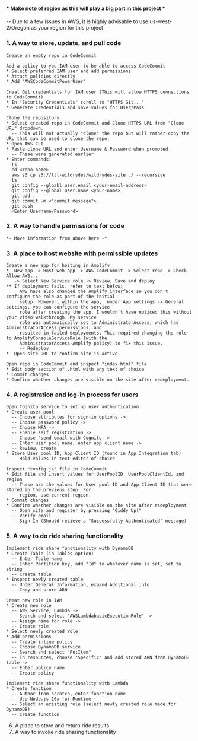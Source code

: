 #### * Make note of region as this will play a big part in this project *
  -- Due to a few issues in AWS, it is highly advisable to use us-west-2/Oregon as your region for this project

### 1. A way to store, update, and pull code
    Create an empty repo in CodeCommit
    
    Add a policy to you IAM user to be able to access CodeCommit
    * Select preferred IAM user and add permissions
    * Attach policies directly
    * Add "AWSCodeCommitPowerUser"
    
    Creat Git credentials for IAM user (This will allow HTTPS connections to CodeCommit)
    * In "Security Credentials" scroll to "HTTPS Git..."
    * Generate Credentials and save values for User/Pass
    
    Clone the repository
    * Select created repo in CodeCommit and Clone HTTPS URL from "Clone URL" dropdown.
      -- This will not actually "clone" the repo but will rather copy the URL that can be used to clone the repo.
    * Open AWS CLI
    * Paste clone URL and enter Username & Password when prompted
      -- These were generated earlier
    * Enter commands:
      ls
      cd <repo-name>
      aws s3 cp s3://ttt-wildrydes/wildrydes-site ./ --recursive
      ls
      git config --gloabl user.email <your-email-address>
      git config --global user.name <your-name>
      git add .
      git commit -m <"commit message">
      git push
      <Enter Username/Password>
      

      
      
    
### 2. A way to handle permissions for code  
    *- Move information from above here -*
    
### 3. A place to host website with permissible updates
    Create a new app for hosting in Amplify
    *  New app -> Host web app -> AWS CodeCommit -> Select repo -> Check Allow AWS...
       -> Select New Service role -> Review, Save and deploy
    ** If deployment fails, refer to text below:
         AWS have also changed the Amplify interface so you don't configure the role as part of the initial 
         setup. However, within the app,  under App settings -> General settings, you can configure the service 
         role after creating the app. I wouldn't have noticed this without your video walkthrough. My service 
         role was automatically set to AdministratorAccess, which had AdministratorAccess permissions, and 
         resulted in failed deployments. This required changing the role to AmplifyConsoleServiceRole (with the 
         AdministratorAccess-Amplify policy) to fix this issue.
         -- Redeploy
    *  Open site URL to confirm site is active

    Open repo in CodeCommit and inspect "index.html" file
    * Edit body section of .html with any text of choice
    * Commit changes
    * Confirm whether changes are visible on the site after redeployment.
        
### 4. A registration and log-in process for users
    Open Cognito service to set up user authentication
    * Create user pool
      -- Choose attributes for sign-in options ->
      -- Choose password policy ->
      -- Choose MFA ->
      -- Enable self registration ->
      -- Choose "send email with Cognito ->
      -- Enter user pool name, enter app client name ->
      -- Review, create
    * Store User pool ID, App Client ID (found in App Integration tab)
      -- Hold values in text editor of choice

    Inspect "config.js" file in CodeCommit
    * Edit file and insert values for UserPoolID, UserPoolClientId, and region
      -- These are the values for User pool ID and App Client ID that were stored in the previous step. For 
         region, use current region.
    * Commit changes
    * Confirm whether changes are visible on the site after redeployment
      -- Open site and register by pressing "Giddy Up!"
      -- Verify email
      -- Sign In (Should recieve a "Successfully Authenticated" message)
    
### 5. A way to do ride sharing functionality
    Implement ride share functionality with DynamoDB
    * Create Table (in Tables option)
      -- Enter Table name
      -- Enter Partition key, add "Id" to whatever name is set, set to string
      -- Create table
    * Inspect newly created table
      -- Under General Information, expand Additional info
      -- Copy and store ARN

    Creat new role in IAM
    * Create new role
      -- AWS Service, Lambda ->
      -- Search and select "AWSLambdabasicExecutionRole" ->
      -- Assign name for role ->
      -- Create role
    * Select newly created role
    * Add permissions
      -- Create inline policy
      -- Choose DynamoDB service
      -- Search and select "PutItem"
      -- In resources, choose "Specific" and add stored ARN from DynamoDB table ->
      -- Enter policy name
      -- Create policy

    Implement ride share functionality with Lambda
    * Create function
      -- Author from scratch, enter function name
      -- Use Node.js 16x for Runtime
      -- Select an existing role (select newly created role made for DynamoDB)
      -- Create function
    
      
      
      
    
    
6. A place to store and return ride results
7. A way to invoke ride sharing functionality

